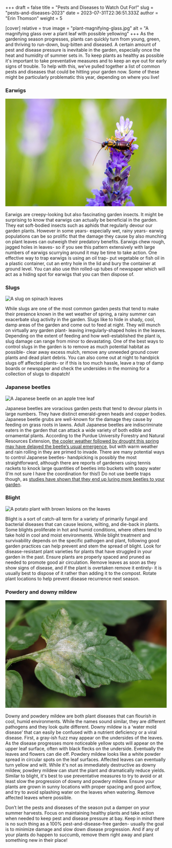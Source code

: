 +++
draft = false
title = "Pests and Diseases to Watch Out For!"
slug = "pests-and-diseases-2023"
date = 2023-07-31T22:36:51.333Z
author = "Erin Thomson"
weight = 5

[cover]
relative = true
image = "plant-magnifying-glass.jpg"
alt = "A magnifying glass over a plant leaf with possible yellowing"
+++
As the gardening season progresses, plants can quickly turn from young, green, and thriving to run-down, bug-bitten and diseased. A certain amount of pest and disease pressure is inevitable in the garden, especially once the heat and humidity of summer sets in. To keep plants as healthy as possible it's important to take preventative measures and to keep an eye out for early signs of trouble. To help with this, we’ve pulled together a list of common pests and diseases that could be hitting your garden now. Some of these might be particularly problematic this year, depending on where you live!

### Earwigs

![An earwig on a lavender flower](earwig-on-lavender.jpg)

Earwigs are creepy-looking but also fascinating garden insects. It might be surprising to know that earwigs can actually be beneficial in the garden. They eat soft-bodied insects such as aphids that regularly devour our garden plants. However in some years- especially wet, rainy years- earwig populations can be so prolific that the damage they cause by also munching on plant leaves can outweigh their predatory benefits. Earwigs chew rough, jagged holes in leaves- so if you see this pattern extensively with large numbers of earwigs scurrying around it may be time to take action. One effective way to trap earwigs is using an oil trap- put vegetable or fish oil in a plastic container, cut an entry hole in the lid and bury the container at ground level. You can also use thin rolled-up tubes of newspaper which will act as a hiding spot for earwigs that you can then dispose of.

### Slugs

![A slug on spinach leaves](slug-on-spinach.jpg)

While slugs are one of the most common garden pests that tend to make their presence known in the wet weather of spring, a rainy summer can exacerbate slug activity in the garden. Slugs like to hide in shady, cool, damp areas of the garden and come out to feed at night. They will munch on virtually any garden plant- leaving irregularly-shaped holes in the leaves. Depending on the extent of feeding and how well-established the plant is, slug damage can range from minor to devastating. One of the best ways to control slugs in the garden is to remove as much potential habitat as possible- clear away excess mulch, remove any unneeded ground cover plants and dead plant debris. You can also come out at night to handpick slugs off affected plants- or if this is too much hassle, leave a trap of damp boards or newspaper and check the undersides in the morning for a collection of slugs to dispatch!

### Japanese beetles

![A Japanese beetle on an apple tree leaf](japanese-beetle.jpg)

Japanese beetles are voracious garden pests that tend to devour plants in large numbers. They have distinct emerald-green heads and copper bodies. Japanese beetle grubs are well-known for the damage they cause by feeding on grass roots in lawns. Adult Japanese beetles are indiscriminate eaters in the garden that can attack a wide variety of both edible and ornamental plants. According to the Purdue University Forestry and Natural Resources Extension, [the cooler weather followed by drought this spring may have delayed the beetle’s usual emergence](https://www.purdue.edu/fnr/extension/why-are-the-japanese-beetles-running-late-this-year/), but with warm weather and rain rolling in they are primed to invade. There are many potential ways to control Japanese beetles- handpicking is possibly the most straightforward, although there are reports of gardeners using tennis rackets to knock large quantities of beetles into buckets with soapy water (I’m not sure I have the coordination for this!) Do not use beetle traps though, as [studies have shown that they end up luring more beetles to your garden](https://extension.umn.edu/yard-and-garden-news/dont-fall-japanese-beetle-trapping-trap).

### Blight

![A potato plant with brown lesions on the leaves](potato-blight.jpg)

Blight is a sort of catch-all term for a variety of primarily fungal and bacterial diseases that can cause lesions, wilting, and die-back in plants. Some blights proliferate in hot and humid conditions, where others tend to take hold in cool and moist environments. While blight treatment and survivability depends on the specific pathogen and plant, following good garden practices can help prevent and stem the spread of blight. Look for disease-resistant plant varieties for plants that have struggled in your garden in the past. Ensure plants are properly spaced and pruned as needed to promote good air circulation. Remove leaves as soon as they show signs of disease, and if the plant is overtaken remove it entirely- it is usually best to dispose of it rather than adding it to the compost. Rotate plant locations to help prevent disease recurrence next season.

### Powdery and downy mildew

![A tomato leaf with powdery mildew](powdery-mildew.jpg)

Downy and powdery mildew are both plant diseases that can flourish in cool, humid environments. While the names sound similar, they are different pathogens and they look quite different. Downy mildew is a ‘water mold disease’ that can easily be confused with a nutrient deficiency or a viral disease. First, a gray-ish fuzz may appear on the undersides of the leaves. As the disease progresses more noticeable yellow spots will appear on the upper leaf surface, often with black flecks on the underside. Eventually the leaves and flowers can die off. Powdery mildew looks like a white powder spread in circular spots on the leaf surfaces. Affected leaves can eventually turn yellow and wilt. While  it's not as immediately destructive as downy mildew, powdery mildew can stunt the plant and dramatically reduce yields. Similar to blight, it's best to use preventative measures to try to avoid or at least slow the progression of downy and powdery mildew. Ensure your plants are grown in sunny locations with proper spacing and good airflow, and try to avoid splashing water on the leaves when watering. Remove affected leaves where possible.

Don’t let the pests and diseases of the season put a damper on your summer harvests. Focus on maintaining healthy plants and take action when needed to keep pest and disease pressure at bay. Keep in mind there is no such thing as a 100% pest-and-disease-free garden- usually the goal is to minimize damage and slow down disease progression. And if any of your plants do happen to succumb, remove them right away and plant something new in their place!